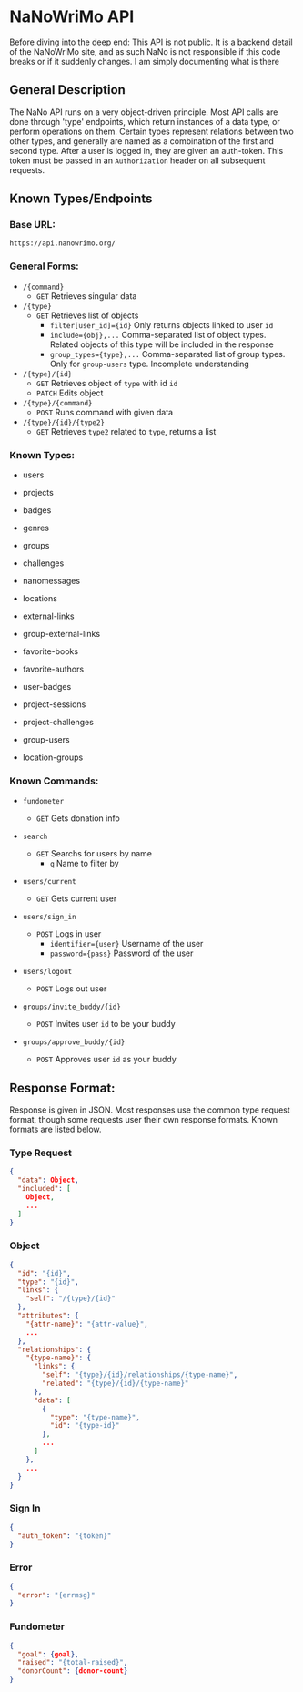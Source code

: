 # NaNoWriMo API

Before diving into the deep end: This API is not public. It is a backend detail of the NaNoWriMo
site, and as such NaNo is not responsible if this code breaks or if it suddenly changes. I am simply
documenting what is there

## General Description

The NaNo API runs on a very object-driven principle. Most API calls are done through 'type' endpoints,
which return instances of a data type, or perform operations on them. Certain types represent relations
between two other types, and generally are named as a combination of the first and second type. After
a user is logged in, they are given an auth-token. This token must be passed in an `Authorization` header
on all subsequent requests.

## Known Types/Endpoints

### Base URL:
`https://api.nanowrimo.org/`

### General Forms:

* `/{command}`
  * `GET` Retrieves singular data
* `/{type}`
  * `GET` Retrieves list of objects
    * `filter[user_id]={id}` Only returns objects linked to user `id`
    * `include={obj},...` Comma-separated list of object types. Related objects of this type will
    be included in the response
    * `group_types={type},...` Comma-separated list of group types. Only for `group-users` type.
    Incomplete understanding
* `/{type}/{id}`
  * `GET` Retrieves object of `type` with id `id`
  * `PATCH` Edits object
* `/{type}/{command}`
  * `POST` Runs command with given data
* `/{type}/{id}/{type2}`
  * `GET` Retrieves `type2` related to `type`, returns a list

### Known Types:

* users
* projects
* badges
* genres
* groups
* challenges
* nanomessages
* locations
* external-links
* group-external-links
* favorite-books
* favorite-authors

* user-badges
* project-sessions
* project-challenges
* group-users
* location-groups

### Known Commands:

* `fundometer`
  * `GET` Gets donation info
* `search`
  * `GET` Searchs for users by name
    * `q` Name to filter by

* `users/current`
  * `GET` Gets current user
* `users/sign_in`
  * `POST` Logs in user
    * `identifier={user}` Username of the user
    * `password={pass}` Password of the user
* `users/logout`
  * `POST` Logs out user

* `groups/invite_buddy/{id}`
  * `POST` Invites user `id` to be your buddy
* `groups/approve_buddy/{id}`
  * `POST` Approves user `id` as your buddy

## Response Format:

Response is given in JSON. Most responses use the common type request format, though some requests
user their own response formats. Known formats are listed below.

### Type Request
```json
{
  "data": Object,
  "included": [
    Object,
    ...
  ]
}
```

### Object
```json
{
  "id": "{id}",
  "type": "{id}",
  "links": {
    "self": "/{type}/{id}"
  },
  "attributes": {
    "{attr-name}": "{attr-value}",
    ...
  },
  "relationships": {
    "{type-name}": {
      "links": {
        "self": "{type}/{id}/relationships/{type-name}",
        "related": "{type}/{id}/{type-name}"
      },
      "data": [
        {
          "type": "{type-name}",
          "id": "{type-id}"
        },
        ...
      ]
    },
    ...
  }
}
```

### Sign In
```json
{
  "auth_token": "{token}"
}
```

### Error
```json
{
  "error": "{errmsg}"
}
```

### Fundometer
```json
{
  "goal": {goal},
  "raised": "{total-raised}",
  "donorCount": {donor-count}
}
```
